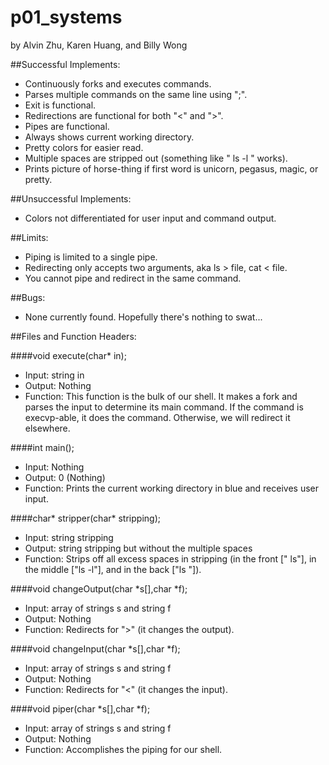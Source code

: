 # p01_systems
by Alvin Zhu, Karen Huang, and Billy Wong

##Successful Implements:
* Continuously forks and executes commands.
* Parses multiple commands on the same line using ";".
* Exit is functional.
* Redirections are functional for both "<" and ">".
* Pipes are functional.
* Always shows current working directory.
* Pretty colors for easier read.
* Multiple spaces are stripped out (something like "          ls      -l     " works).
* Prints picture of horse-thing if first word is unicorn, pegasus, magic, or pretty.


##Unsuccessful Implements:
* Colors not differentiated for user input and command output.


##Limits:
* Piping is limited to a single pipe.
* Redirecting only accepts two arguments, aka ls > file, cat < file.
* You cannot pipe and redirect in the same command.

##Bugs:
* None currently found. Hopefully there's nothing to swat...


##Files and Function Headers:

####void execute(char* in);
* Input: string in
* Output: Nothing
* Function: This function is the bulk of our shell. It makes a fork and parses the input to determine its main command. If the command is execvp-able, it does the command. Otherwise, we will redirect it elsewhere.

####int main();
* Input: Nothing
* Output: 0 (Nothing)
* Function: Prints the current working directory in blue and receives user input.

####char* stripper(char* stripping);
* Input: string stripping
* Output: string stripping but without the multiple spaces
* Function: Strips off all excess spaces in stripping (in the front ["    ls"], in the middle ["ls     -l"], and in the back ["ls        "]).

####void changeOutput(char *s[],char *f);
* Input: array of strings s and string f
* Output: Nothing
* Function: Redirects for ">" (it changes the output).

####void changeInput(char *s[],char *f);
* Input: array of strings s and string f
* Output: Nothing
* Function: Redirects for "<" (it changes the input).

####void piper(char *s[],char *f);
* Input: array of strings s and string f
* Output: Nothing
* Function: Accomplishes the piping for our shell.
